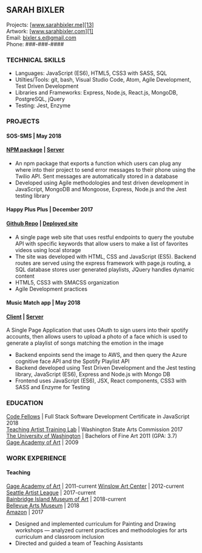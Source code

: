 ##  SARAH BIXLER
Projects:  [www.sarahbixler.me][13]   
Artwork: [www.sarahbixler.com][1]  
Email: [bixler.s.e@gmail.com][2]  
Phone: ###-###-####

###  TECHNICAL SKILLS
*  Languages: JavaScript (ES6), HTML5, CSS3 with SASS, SQL
*  Utilties/Tools: git, bash, Visual Studio Code, Atom, Agile Development, Test Driven Development
* Libraries and Frameworks: Express, Node.js, React.js, MongoDB, PostgreSQL, jQuery
*  Testing: Jest, Enzyme 

### PROJECTS  
#### SOS-SMS | May 2018   
#### [NPM package][15] | [Server][16]  
*  An npm package that exports a function which users can plug any where into their project to send error messages to their phone using the Twilio API.   Sent messages are automatically stored in a database
*  Developed using Agile methodologies and test driven development in JavaScript, MongoDB and Mongoose, Express, Node.js and the Jest testing library

#### Happy Plus Plus | December 2017 
#### [Github Repo][17] | [Deployed site][18]
*  A single page web site that uses restful endpoints to query the youtube API with specific keywords that allow users to make a list of favorites videos using local storage 
*  The site was developed with HTML, CSS and JavaScript (ES5).  Backend routes are served using the express framework with page.js routing, a SQL database stores user generated playlists, JQuery handles dynamic content
*  HTML5, CSS3 with SMACSS organization
*  Agile Development practices

#### Music Match app | May 2018 
#### [Client][19] | [Server][20]  
A Single Page Application that uses OAuth to sign users into their spotify accounts, then allows users to upload a photo of a face which is used to generate a playlist of songs matching the emotion in the image
*  Backend enpoints send the image to AWS, and then query the Azure cognitive face API and the Spotify Playlist API
*  Backend developed using Test Driven Development and the Jest testing library, JavaScript (ES6), Express and Node.js with Mongo DB
*  Frontend uses JavaScript (ES6), JSX, React components, CSS3 with SASS and Enzyme for Testing


###  EDUCATION
[Code Fellows][12]  |  Full Stack Software Development Certificate in JavaScript 2018  
[Teaching Artist Training Lab][14]  |  Washington State Arts Commission 2017     
[The University of Washington][3]  |  Bachelors of Fine Art 2011  (GPA: 3.7)   
[Gage Academy of Art][4]  |  2009   


###  WORK EXPERIENCE  
#### Teaching  
[Gage Academy of Art][4]  |  2011-current 
[Winslow Art Center][5]  |  2012-current    
[Seattle Artist League][10]  |  2017-current   
[Bainbridge Island Museum of Art][11] | 2018-current    
[Bellevue Arts Museum][22] | 2018     
[Amazon][21] | 2017 
*  Designed and implemented curriculum for Painting and Drawing workshops — analyzed current practices and methodologies for arts curriculum and classroom inclusion
*  Directed and guided a team of Teaching Assistants
 
<!-- #### Studio Assistant  
[Betty Merken Studios][6]  |  2011-2014    
*  Updating and formatting the website  
    Modified base template using __CSS__ and __HTML__  
*  Maintaining a clean/orderly studio environment
*  Registering and inking plates consistently and maintained a record of standards and exceptions.  
*  Stretching and Gessoing Canvasses
*  Preparing Artwork for shipping - Packing crates, wrapping canvases and prints

#### Barista
[Fuel][9], [Victrola Coffee Roasters][7], [Top Pot Doughnuts][8]
*  Greeting customers
*  Working efficiently with coworkers
*  Manipulating brewing variables to pour balanced and consistent espresso
*  Maintaining Poise in a fast paced environment -->



[1]:  http://www.sarahbixler.com
[2]:  mailto:bixler.s.e@gmail.com
[3]:  http://www.washington.edu
[4]:  http://www.gageacademy.org
[5]:  http://www.winslowartcenter.com
[6]:  http://www.bettymerkenstudio.com
[7]:  http://www.victrolacoffeeroasters.com
[8]:  http://www.toppotdoughnuts.com
[9]:  http://fuelcoffeeseattle.com/
[10]: http://seattleartistleague.com/
[11]: https://www.biartmuseum.org/
[12]: https://www.codefellows.org/
[13]: https://www.sarahbixler.me
[14]: https://www.sct.org/For-Educators/TAT-Lab  
[15]: https://github.com/sos-sms/sos-sms
[16]: https://github.com/401-Team-Awesome/sos-sms-server 

[17]: https://github.com/SarahLizaOzge
[18]: https://sarahlizaozge.github.io/happyPlusPlus_client/
[19]: https://github.com/MusicPic/frontend
[20]: https://github.com/MusicPic/backend
[21]: http://www.amazon.com
[22]: http://www.bellevueartmuseum.com
